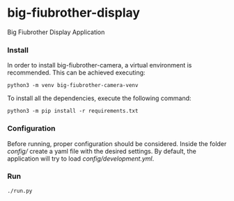 # big-fiubrother-display
Big Fiubrother Display Application

### Install

In order to install big-fiubrother-camera, a virtual environment is recommended. This can be achieved executing:

```
python3 -m venv big-fiubrother-camera-venv
```

To install all the dependencies, execute the following command: 

```
python3 -m pip install -r requirements.txt
```

### Configuration

Before running, proper configuration should be considered. Inside the folder *config/* create a yaml file with the desired settings. By default, the application will try to load *config/development.yml*.

### Run

```
./run.py
```
